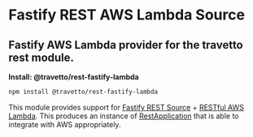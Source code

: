 <!-- This file was generated by @travetto/doc and should not be modified directly -->
<!-- Please modify https://github.com/travetto/travetto/tree/main/module/rest-fastify-lambda/README.ts and execute "npx trv doc" to rebuild -->
# Fastify REST AWS Lambda Source
## Fastify AWS Lambda provider for the travetto rest module.

**Install: @travetto/rest-fastify-lambda**
```bash
npm install @travetto/rest-fastify-lambda
```

This module provides support for [Fastify REST Source](module/rest-fastify#readme "Fastify provider for the travetto rest module.") + [RESTful AWS Lambda](module/rest-aws-lambda#readme "RESTful APIs entry point support for AWS Lambdas.").  This produces an instance of [RestApplication](https://github.com/travetto/travetto/tree/main/module/rest/src/application/rest.ts#L21) that is able to integrate with AWS appropriately.

